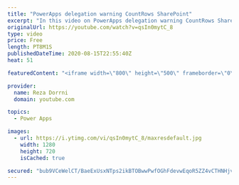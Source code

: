 ```yaml
---
title: "PowerApps delegation warning CountRows SharePoint"
excerpt: "In this video on PowerApps delegation warning CountRows SharePoint, we will look at delegation workarounds related to the PowerApps Aggregate functions like CountRows,Average, Max, Min, StdevP, Sum, VarP and SharePoint as a data source.  Blog post - Calling the rest API to get Totals column info from"
originalUrl: https://youtube.com/watch?v=qsIn0mytC_8
type: video
price: Free
length: PT8M1S
publishedDateTime: 2020-08-15T22:55:40Z
heat: 51

featuredContent: "<iframe width=\"800\" height=\"500\" frameborder=\"0\" src=\"https://www.youtube.com/embed/qsIn0mytC_8\" allow=\"accelerometer; autoplay; encrypted-media; gyroscope; picture-in-picture\" allowfullscreen></iframe>"

provider:
  name: Reza Dorrni
  domain: youtube.com

topics:
  - Power Apps

images:
  - url: https://i.ytimg.com/vi/qsIn0mytC_8/maxresdefault.jpg
    width: 1280
    height: 720
    isCached: true

secured: "bub9VCeWelCT/BaeExUsxNTps2ikBTOBwwPwfOGhFdevwEqoR5ZZ4vCTHNHjvasdrtQTlbZLAhuH6VAEcAcNWnDiOebPAeBwRywLON1T1zYARFuYmwInIwE30W7xyJVQARl852iikv9V4iWrE2aIyjPS98uy8fOthbgtxtQGRP9esyAFk5G5FIJgQGbtFq6SRW+3XlNH4Wi9elu8yqzVlmId5qRviwsjEkM5g0DUlX0rnJ9Sz4xpbGjD+exOfY6wFU7YYJe9T0d/1W00cfXeBEvqTYHh/q8tbhQbYwvOeUFUV9CRrlPyx7yAuPjponFuElSmXhIOZ5b2RzURFNkb79hdPSYE9BwRs9ProaMvky0z9VO/0FWwSWXjCf8ryq07qGYb1+atjIWwVSaUAVAdmA==;vgIrGSw2yDmBc4SiBWKgdg=="
---
```


